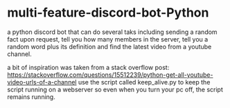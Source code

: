 # multi-feature-discord-bot-Python
a python discord bot that can do several taks including sending a random fact upon request, tell you how many members in the server, tell you a random word plus its definition and find the latest video from a youtube channel.

a bit of inspiration was taken from a stack overflow post:
https://stackoverflow.com/questions/15512239/python-get-all-youtube-video-urls-of-a-channel
use the script called keep_alive.py to keep the script running on a webserver so even when you turn your pc off, the script remains running.
